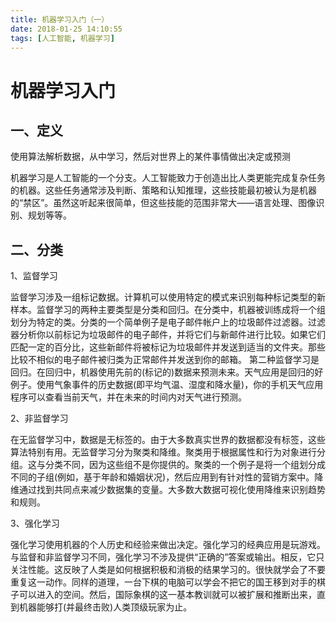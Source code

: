 ```yaml
---
title: 机器学习入门（一）
date: 2018-01-25 14:10:55
tags: [人工智能, 机器学习]
---
```




# 机器学习入门

## 一、定义

使用算法解析数据，从中学习，然后对世界上的某件事情做出决定或预测

机器学习是人工智能的一个分支。人工智能致力于创造出比人类更能完成复杂任务的机器。这些任务通常涉及判断、策略和认知推理，这些技能最初被认为是机器的“禁区”。虽然这听起来很简单，但这些技能的范围非常大——语言处理、图像识别、规划等等。

## 二、分类

1、监督学习

监督学习涉及一组标记数据。计算机可以使用特定的模式来识别每种标记类型的新样本。监督学习的两种主要类型是分类和回归。在分类中，机器被训练成将一个组划分为特定的类。分类的一个简单例子是电子邮件帐户上的垃圾邮件过滤器。过滤器分析你以前标记为垃圾邮件的电子邮件，并将它们与新邮件进行比较。如果它们匹配一定的百分比，这些新邮件将被标记为垃圾邮件并发送到适当的文件夹。那些比较不相似的电子邮件被归类为正常邮件并发送到你的邮箱。
      第二种监督学习是回归。在回归中，机器使用先前的(标记的)数据来预测未来。天气应用是回归的好例子。使用气象事件的历史数据(即平均气温、湿度和降水量)，你的手机天气应用程序可以查看当前天气，并在未来的时间内对天气进行预测。

2、非监督学习
      

在无监督学习中，数据是无标签的。由于大多数真实世界的数据都没有标签，这些算法特别有用。无监督学习分为聚类和降维。聚类用于根据属性和行为对象进行分组。这与分类不同，因为这些组不是你提供的。聚类的一个例子是将一个组划分成不同的子组(例如，基于年龄和婚姻状况)，然后应用到有针对性的营销方案中。降维通过找到共同点来减少数据集的变量。大多数大数据可视化使用降维来识别趋势和规则。

3、强化学习
      

强化学习使用机器的个人历史和经验来做出决定。强化学习的经典应用是玩游戏。与监督和非监督学习不同，强化学习不涉及提供“正确的”答案或输出。相反，它只关注性能。这反映了人类是如何根据积极和消极的结果学习的。很快就学会了不要重复这一动作。同样的道理，一台下棋的电脑可以学会不把它的国王移到对手的棋子可以进入的空间。然后，国际象棋的这一基本教训就可以被扩展和推断出来，直到机器能够打(并最终击败)人类顶级玩家为止。